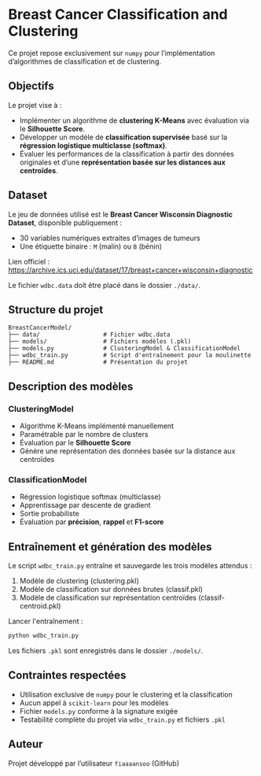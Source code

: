 # Breast Cancer Classification and Clustering

Ce projet repose exclusivement sur `numpy` pour l’implémentation d’algorithmes de classification et de clustering.

## Objectifs

Le projet vise à :
- Implémenter un algorithme de **clustering K-Means** avec évaluation via le **Silhouette Score**.
- Développer un modèle de **classification supervisée** basé sur la **régression logistique multiclasse (softmax)**.
- Évaluer les performances de la classification à partir des données originales et d’une **représentation basée sur les distances aux centroïdes**.

## Dataset

Le jeu de données utilisé est le **Breast Cancer Wisconsin Diagnostic Dataset**, disponible publiquement :

- 30 variables numériques extraites d’images de tumeurs
- Une étiquette binaire : `M` (malin) ou `B` (bénin)

Lien officiel :  
https://archive.ics.uci.edu/dataset/17/breast+cancer+wisconsin+diagnostic

Le fichier `wdbc.data` doit être placé dans le dossier `./data/`.

## Structure du projet

```
BreastCancerModel/
├── data/                  # Fichier wdbc.data
├── models/                # Fichiers modèles (.pkl)
├── models.py              # ClusteringModel & ClassificationModel
├── wdbc_train.py          # Script d'entraînement pour la moulinette
├── README.md              # Présentation du projet
```

## Description des modèles

### ClusteringModel
- Algorithme K-Means implémenté manuellement
- Paramétrable par le nombre de clusters
- Évaluation par le **Silhouette Score**
- Génère une représentation des données basée sur la distance aux centroïdes

### ClassificationModel
- Régression logistique softmax (multiclasse)
- Apprentissage par descente de gradient
- Sortie probabiliste
- Évaluation par **précision**, **rappel** et **F1-score**

## Entraînement et génération des modèles

Le script `wdbc_train.py` entraîne et sauvegarde les trois modèles attendus :
1. Modèle de clustering (clustering.pkl)
2. Modèle de classification sur données brutes (classif.pkl)
3. Modèle de classification sur représentation centroïdes (classif-centroid.pkl)

Lancer l'entraînement :

```bash
python wdbc_train.py
```

Les fichiers `.pkl` sont enregistrés dans le dossier `./models/`.


## Contraintes respectées

- Utilisation exclusive de `numpy` pour le clustering et la classification
- Aucun appel à `scikit-learn` pour les modèles
- Fichier `models.py` conforme à la signature exigée
- Testabilité complète du projet via `wdbc_train.py` et fichiers `.pkl`

## Auteur

Projet développé par l’utilisateur `fiaaaansoo` (GitHub)
